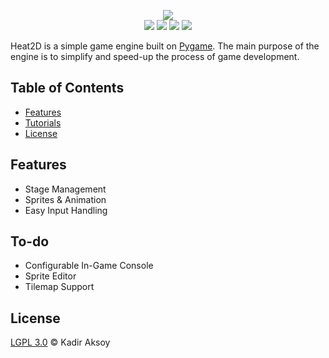 <p align="center">
  <img src="https://github.com/kadir014/heat2d/blob/master/Heat2D%20Logo.png"><br>
  <img src="https://img.shields.io/badge/python-3%2B-green.svg">
  <img src="https://img.shields.io/badge/pygame-1.9.4%2B-green.svg">
  <img src="https://img.shields.io/badge/license-LGPL%203.0-blue.svg">
  <img src="https://img.shields.io/badge/status-alpha-red.svg">
</p>

Heat2D is a simple game engine built on [Pygame](https://www.pygame.org). The main purpose of the engine is to simplify and speed-up the process of game development.

## Table of Contents
- [Features](#features)
- [Tutorials](https://github.com/kadir014/heat2d/tree/master/Tutorials)
- [License](#license)

## Features
- Stage Management
- Sprites & Animation
- Easy Input Handling

## To-do
- Configurable In-Game Console
- Sprite Editor
- Tilemap Support

## License
[LGPL 3.0](LICENSE) © Kadir Aksoy
